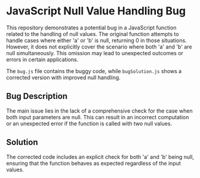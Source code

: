 # JavaScript Null Value Handling Bug

This repository demonstrates a potential bug in a JavaScript function related to the handling of null values.  The original function attempts to handle cases where either 'a' or 'b' is null, returning 0 in those situations. However, it does not explicitly cover the scenario where both 'a' and 'b' are null simultaneously.  This omission may lead to unexpected outcomes or errors in certain applications.

The `bug.js` file contains the buggy code, while `bugSolution.js` shows a corrected version with improved null handling.

## Bug Description
The main issue lies in the lack of a comprehensive check for the case when both input parameters are null. This can result in an incorrect computation or an unexpected error if the function is called with two null values.

## Solution
The corrected code includes an explicit check for both 'a' and 'b' being null, ensuring that the function behaves as expected regardless of the input values.